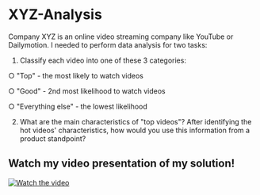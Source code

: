 # XYZ-Analysis
Company XYZ is an online video streaming company like YouTube or Dailymotion.
I needed to perform data analysis for two tasks:

1.	Classify each video into one of these 3 categories:

○ "Top" - the most likely to watch videos

○ "Good" - 2nd most likelihood to watch videos

○ "Everything else" - the lowest likelihood

2.	 What are the main characteristics of "top videos"?  After identifying the hot videos' characteristics, how would you use this information from a product standpoint? 

<h2> Watch my video presentation of my solution! </h2>

[![Watch the video](https://img.youtube.com/vi/P51fB3_JpE8/maxresdefault.jpg)](https://www.youtube.com/watch?v=P51fB3_JpE8)
